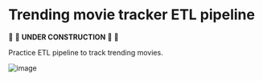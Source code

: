 # Trending movie tracker ETL pipeline

🚧 🔨 **UNDER CONSTRUCTION** 🔨 🚧

Practice ETL pipeline to track trending movies.

![image](https://github.com/rjfrancis23/movie-tracker-etl/assets/110854287/dcd21f94-bf09-4a42-a60a-41b3d3eb7f4e)
